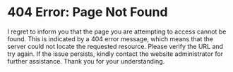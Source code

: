 <!-- status: Published -->
<!-- created: 2020-07-24 13:37:00+00:00 -->
<!-- language: en -->
<!-- title: 404 Error: Page Not Found -->

# 404 Error: Page Not Found

I regret to inform you that the page you are attempting to access cannot be found. This is indicated by a 404 error message, which means that the server could not locate the requested resource. Please verify the URL and try again. If the issue persists, kindly contact the website administrator for further assistance. Thank you for your understanding.

